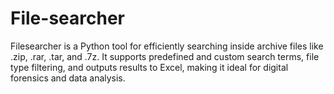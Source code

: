 # File-searcher
Filesearcher is a Python tool for efficiently searching inside archive files like .zip, .rar, .tar, and .7z. It supports predefined and custom search terms, file type filtering, and outputs results to Excel, making it ideal for digital forensics and data analysis.
